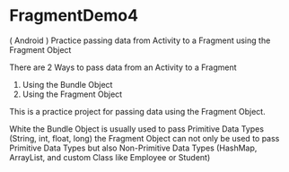 # FragmentDemo4

( Android ) Practice passing data from Activity to a Fragment using the Fragment Object

There are 2 Ways to pass data from an Activity to a Fragment

1. Using the Bundle Object
2. Using the Fragment Object

This is a practice project for passing data using the Fragment Object.

White the Bundle Object is usually used to pass Primitive Data Types (String, int, float, long) the 
Fragment Object can not only be used to pass Primitive Data Types but also Non-Primitive Data Types 
(HashMap, ArrayList, and custom Class like Employee or Student)
